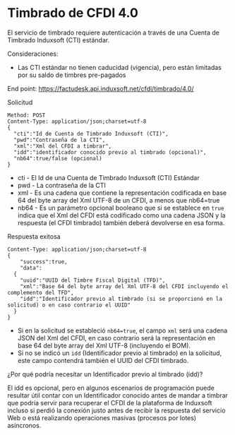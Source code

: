 # Timbrado de CFDI 4.0 #

El servicio de timbrado requiere autenticación a través de una Cuenta de Timbrado Induxsoft (CTI) estándar.

Consideraciones:
* Las CTI estándar no tienen caducidad (vigencia), pero están limitadas por su saldo de timbres pre-pagados

End point: https://factudesk.api.induxsoft.net/cfdi/timbrado/4.0/

Solicitud
```
Method: POST
Content-Type: application/json;charset=utf-8
{
  "cti":"Id de Cuenta de Timbrado Induxsoft (CTI)",
  "pwd":"Contraseña de la CTI",
  "xml":"Xml del CFDI a timbrar",
  "idd":"identificador conocido previo al timbrado (opcional)",
  "nb64":true/false (opcional)
}
```
* cti - El Id de una Cuenta de Timbrado Induxsoft (CTI) Estándar
* pwd - La contraseña de la CTI
* xml - Es una cadena que contiene la representación codificada en base 64 del byte array del Xml UTF-8 de un CFDI, a menos que nb64=true
* nb64 - Es un parámetro opcional booleano que si se establece en ```true``` indica que el Xml del CFDI está codificado como una cadena JSON y la respuesta (el CFDI timbrado) también deberá devolverse en esa forma.

Respuesta exitosa
```
Content-Type: application/json;charset=utf-8
{
	"success":true,
	"data":
  {
    "uuid":"UUID del Timbre Fiscal Digital (TFD)",
    "xml":"Base 64 del byte array del Xml UTF-8 del CFDI incluyendo el complemento del TFD",
    "idd":"Identificador previo al timbrado (si se proporcionó en la solicitud) o en caso contrario el UUID"
  }
}
```

* Si en la solicitud se estableció ```nb64=true```, el campo ```xml``` será una cadena JSON del Xml del CFDI, en caso contrario será la representación en base 64 del byte array del Xml UTF-8 (incluyendo el BOM).
* Si no se indicó un ```idd``` (Identificador previo al timbrado) en la solicitud, este campo contendrá también el UUID del CFDI timbrado.

¿Por qué podría necesitar un Identificador previo al timbrado (idd)?

El idd es opcional, pero en algunos escenarios de programación puede resultar útil contar con un Identificador conocido antes de mandar a timbrar que podría servir para recuperar el CFDI de la plataforma de Induxsoft incluso si perdió la conexión justo antes de recibir la respuesta del servicio Web o está realizando operaciones masivas (procesos por lotes) asíncronos.
